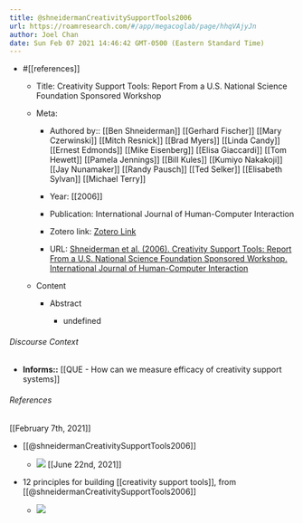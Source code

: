 ```yaml
---
title: @shneidermanCreativitySupportTools2006
url: https://roamresearch.com/#/app/megacoglab/page/hhqVAjyJn
author: Joel Chan
date: Sun Feb 07 2021 14:46:42 GMT-0500 (Eastern Standard Time)
---
```


- #[[references]]

    - Title: Creativity Support Tools: Report From a U.S. National Science Foundation Sponsored Workshop

    - Meta:

        - Authored by:: [[Ben Shneiderman]] [[Gerhard Fischer]] [[Mary Czerwinski]] [[Mitch Resnick]] [[Brad Myers]] [[Linda Candy]] [[Ernest Edmonds]] [[Mike Eisenberg]] [[Elisa Giaccardi]] [[Tom Hewett]] [[Pamela Jennings]] [[Bill Kules]] [[Kumiyo Nakakoji]] [[Jay Nunamaker]] [[Randy Pausch]] [[Ted Selker]] [[Elisabeth Sylvan]] [[Michael Terry]]

        - Year: [[2006]]

        - Publication: International Journal of Human-Computer Interaction

        - Zotero link: [Zotero Link](zotero://select/items/1_SFBZCV4E)

        - URL: [Shneiderman et al. (2006). Creativity Support Tools: Report From a U.S. National Science Foundation Sponsored Workshop. International Journal of Human-Computer Interaction](http://www.tandfonline.com/doi/abs/10.1207/s15327590ijhc2002_1)

    - Content

        - Abstract

            - undefined

###### Discourse Context

- **Informs::** [[QUE - How can we measure efficacy of creativity support systems]]

###### References

[[February 7th, 2021]]

- [[@shneidermanCreativitySupportTools2006]]

    - ![](https://firebasestorage.googleapis.com/v0/b/firescript-577a2.appspot.com/o/imgs%2Fapp%2Fmegacoglab%2F6-hLqryPnf.png?alt=media&token=270d20d1-a8fe-4afc-ac9e-116a2c23e575)
[[June 22nd, 2021]]

- 12 principles for building [[creativity support tools]], from [[@shneidermanCreativitySupportTools2006]]

    - ![](https://firebasestorage.googleapis.com/v0/b/firescript-577a2.appspot.com/o/imgs%2Fapp%2Fmegacoglab%2FM9lrtw-RZj.png?alt=media&token=981b9c88-3812-4ee2-bd68-b851e2868c57)
